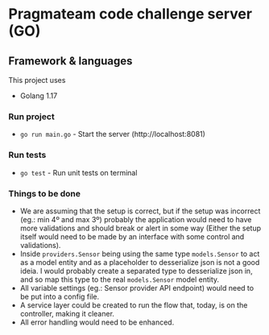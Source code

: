 # Pragmateam code challenge server (GO)

## Framework & languages
This project uses
* Golang 1.17

### Run project

- `go run main.go` - Start the server (http://localhost:8081)

### Run tests

- `go test` - Run unit tests on terminal

### Things to be done

- We are assuming that the setup is correct, but if the setup was incorrect (eg.: min 4º and max 3º) probably the application would need to have more validations and should break or alert in some way (Either the setup itself would need to be made by an interface with some control and validations).
- Inside `providers.Sensor` being using the same type `models.Sensor` to act as a model entity and as a placeholder to desserialize json is not a good ideia. I would probably create a separated type to desserialize json in, and so map this type to the real `models.Sensor` model entity.
- All variable settings (eg.: Sensor provider API endpoint) would need to be put into a config file.
- A service layer could be created to run the flow that, today, is on the controller, making it cleaner.
- All error handling would need to be enhanced.
